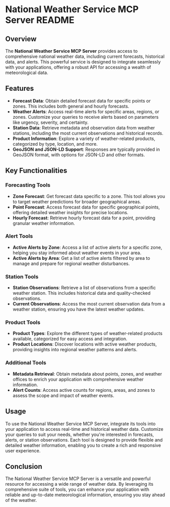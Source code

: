 # National Weather Service MCP Server README

## Overview

The **National Weather Service MCP Server** provides access to comprehensive national weather data, including current forecasts, historical data, and alerts. This powerful service is designed to integrate seamlessly with your applications, offering a robust API for accessing a wealth of meteorological data.

## Features

- **Forecast Data**: Obtain detailed forecast data for specific points or zones. This includes both general and hourly forecasts.
- **Weather Alerts**: Access real-time alerts for specific areas, regions, or zones. Customize your queries to receive alerts based on parameters like urgency, severity, and certainty.
- **Station Data**: Retrieve metadata and observation data from weather stations, including the most current observations and historical records.
- **Product Information**: Explore a variety of weather-related products, categorized by type, location, and more.
- **GeoJSON and JSON-LD Support**: Responses are typically provided in GeoJSON format, with options for JSON-LD and other formats.

## Key Functionalities

### Forecasting Tools

- **Zone Forecast**: Get forecast data specific to a zone. This tool allows you to target weather predictions for broader geographical areas.
- **Point Forecast**: Access forecast data for specific geographical points, offering detailed weather insights for precise locations.
- **Hourly Forecast**: Retrieve hourly forecast data for a point, providing granular weather information.

### Alert Tools

- **Active Alerts by Zone**: Access a list of active alerts for a specific zone, helping you stay informed about weather events in your area.
- **Active Alerts by Area**: Get a list of active alerts filtered by area to manage and prepare for regional weather disturbances.

### Station Tools

- **Station Observations**: Retrieve a list of observations from a specific weather station. This includes historical data and quality-checked observations.
- **Current Observations**: Access the most current observation data from a weather station, ensuring you have the latest weather updates.

### Product Tools

- **Product Types**: Explore the different types of weather-related products available, categorized for easy access and integration.
- **Product Locations**: Discover locations with active weather products, providing insights into regional weather patterns and alerts.

### Additional Tools

- **Metadata Retrieval**: Obtain metadata about points, zones, and weather offices to enrich your application with comprehensive weather information.
- **Alert Counts**: Access active counts for regions, areas, and zones to assess the scope and impact of weather events.

## Usage

To use the National Weather Service MCP Server, integrate its tools into your application to access real-time and historical weather data. Customize your queries to suit your needs, whether you're interested in forecasts, alerts, or station observations. Each tool is designed to provide flexible and detailed weather information, enabling you to create a rich and responsive user experience.

## Conclusion

The National Weather Service MCP Server is a versatile and powerful resource for accessing a wide range of weather data. By leveraging its comprehensive suite of tools, you can enhance your application with reliable and up-to-date meteorological information, ensuring you stay ahead of the weather.